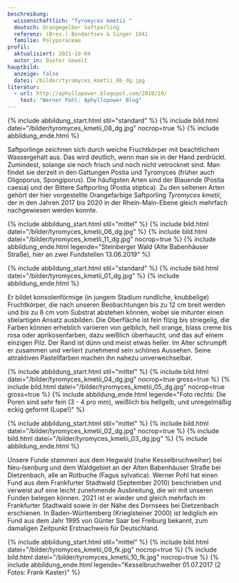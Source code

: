```yaml
---
beschreibung:
  wissenschaftlich: "Tyromyces kmetii "
  deutsch: Orangegelber Saftporling
  referenz: (Bres.) Bondartsev & Singer 1941
  familie: Polyporaceae
profil:
  aktualisiert: 2021-10-04
  autor_in: Dieter Gewalt
hauptbild:
  anzeige: false
  datei: /bilder/tyromyces_kmetii_06_dg.jpg
literatur:
  - url: http://aphyllopower.blogspot.com/2010/10/
    text: "Werner Pohl: Aphyllopower Blog"
---
```

{% include abbildung_start.html stil="standard" %}
{% include bild.html datei="/bilder/tyromyces_kmetii_08_dg.jpg" nocrop=true %}
{% include abbildung_ende.html %}

Saftporlinge zeichnen sich durch weiche Fruchtkörper mit beachtlichem Wassergehalt aus. Das wird deutlich, wenn man sie in der Hand zerdrückt. Zumindest, solange sie noch frisch und noch nicht vetrocknet sind.  Man findet sie derzeit in den Gattungen Postia und Tyromyces (früher auch Oligoporus, Spongiporus). Die häufigsten Arten sind der Blauende (Postia caesia) und der Bittere Saftporling (Postia stiptica). Zu den seltenen Arten gehört der hier vorgestellte Orangefarbige Saftporling *Tyromyces kmetii*, der in den Jahren 2017 bis 2020 in der Rhein-Main-Ebene gleich mehrfach nachgewiesen werden konnte.

{% include abbildung_start.html stil="mittel" %}
{% include bild.html datei="/bilder/tyromyces_kmetii_06_dg.jpg" %}
{% include bild.html datei="/bilder/tyromyces_kmetii_11_dg.jpg" nocrop=true %}
{% include abbildung_ende.html legende="Steinberger Wald (Alte Babenhäuser Straße), hier an zwei Fundstellen  13.06.2019" %}

{% include abbildung_start.html stil="standard" %}
{% include bild.html datei="/bilder/tyromyces_kmetii_01_dg.jpg" %}
{% include abbildung_ende.html %}

Er bildet konsolenförmige (in jungem Stadium rundliche, knubbelige) Fruchtkörper, die nach unseren Beobachtungen bis zu 12 cm breit werden und bis zu 8 cm vom Substrat abstehen können, wobei sie mitunter einen stielartigen Ansatz ausbilden. Die Oberfläche ist fein filzig bis striegelig, die Farben können erheblich variieren von gelblich, hell orange, blass creme bis rosa oder aprikosenfarben, dazu weißlich überhaucht, und das auf einem einzigen Pilz. Der Rand ist dünn und meist etwas heller. Im Alter schrumpft er zusammen und verliert zunehmend sein schönes Aussehen. Seine attraktiven Pastellfarben machen ihn nahezu unverwechselbar.

{% include abbildung_start.html stil="mittel" %}
{% include bild.html datei="/bilder/tyromyces_kmetii_04_dg.jpg" nocrop=true gross=true %}
{% include bild.html datei="/bilder/tyromyces_kmetii_05_dg.jpg" nocrop=true gross=true %}
{% include abbildung_ende.html legende="Foto rechts: Die Poren sind sehr fein (3 - 4 pro mm), weißlich bis hellgelb, und unregelmäßig eckig geformt (Lupe!)" %}

{% include abbildung_start.html stil="mittel" %}
{% include bild.html datei="/bilder/tyromyces_kmetii_02_dg.jpg" nocrop=true %}
{% include bild.html datei="/bilder/tyromyces_kmetii_03_dg.jpg" %}
{% include abbildung_ende.html %}

Unsere Funde stammen aus dem Hegwald (nahe Kesselbruchweiher) bei Neu-Isenburg und dem Waldgebiet an der Alten Babenhäuser Straße bei Dietzenbach, alle an Rotbuche (Fagus sylvatica). Werner Pohl hat einen Fund aus dem Frankfurter Stadtwald (September 2010) beschrieben und verweist auf eine leicht zunehmende Ausbreitung, die wir mit unseren Funden belegen können. 2021 ist er wieder und gleich mehrfach im Frankfurter Stadtwald sowie in der Nähe des Dornsees bei Dietzenbach erschienen. In Baden-Württemberg (Krieglsteiner 2000) ist lediglich ein Fund aus dem Jahr 1995 von Günter Saar bei Freiburg bekannt, zum damaligen Zeitpunkt Erstnachweis für Deutschland.

{% include abbildung_start.html stil="mittel" %}
{% include bild.html datei="/bilder/tyromyces_kmetii_09_fk.jpg" nocrop=true %}
{% include bild.html datei="/bilder/tyromyces_kmetii_10_fk.jpg" nocrop=true %}
{% include abbildung_ende.html legende="Kesselbruchweiher  01.07.2017  (2 Fotos: Frank Kaster)" %}